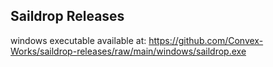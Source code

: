 ## Saildrop Releases

windows executable available at:
https://github.com/Convex-Works/saildrop-releases/raw/main/windows/saildrop.exe
